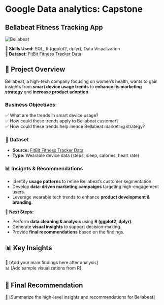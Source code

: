 # Google Data analytics: Capstone
## Bellabeat Fitness Tracking App
![Bellabeat](https://github.com/KittimaRodriguez/data-analytics-case-study/blob/main/bellabeat-case-study/1*SjEGKrjDp7skk4URhzW5Nw.png)

**📝 Skills Used:** SQL, R (ggplot2, dplyr), Data Visualization  
**📂 Dataset:** [FitBit Fitness Tracker Data](https://www.kaggle.com/datasets/arashnic/fitbit)  

## 📌 Project Overview  
Bellabeat, a high-tech company focusing on women’s health, wants to gain insights from **smart device usage trends** to **enhance its marketing strategy** and **increase product adoption**.  

### **Business Objectives:**  
✅ What are the trends in smart device usage?  
✅ How could these trends apply to Bellabeat customer?  
✅ How could these trends help inence Bellabeat marketing strategy?

### **📂 Dataset**  
- **Source:** [FitBit Fitness Tracker Data](https://www.kaggle.com/datasets/arashnic/fitbit)  
- **Type:** Wearable device data (steps, sleep, calories, heart rate)  

### **📊 Insights & Recommendations**  
- Identify **usage patterns** to refine Bellabeat’s customer segmentation.  
- Develop **data-driven marketing campaigns** targeting high-engagement users.  
- Leverage wearable tech trends to enhance **product development & branding**.  

🚀 **Next Steps:**  
- Perform **data cleaning & analysis** using **R (ggplot2, dplyr)**.  
- Generate **visual insights** to support decision-making.  
- Provide **final recommendations** based on the findings.  

## 📊 Key Insights  
📌 [Add your main findings here after analysis]  
📊 [Add sample visualizations from R]  

## 🚀 Final Recommendation  
🔹 [Summarize the high-level insights and recommendations for Bellabeat]  
